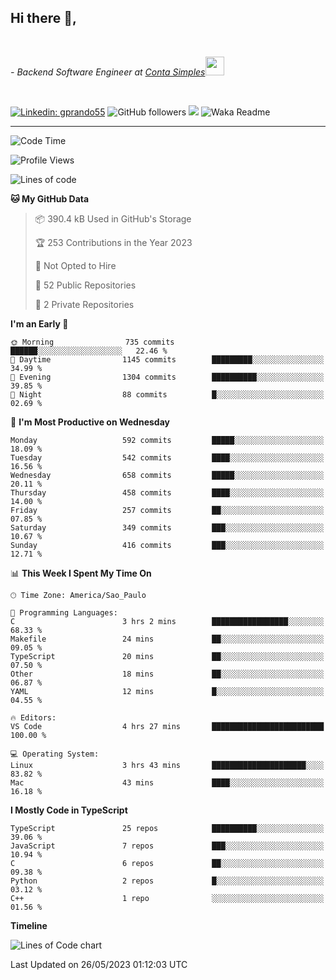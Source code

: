 <h2>Hi there  👋,</h2> </br>

<p><em>- Backend Software Engineer at <a href="https://contasimples.com">Conta Simples</a><img src="https://media.giphy.com/media/WUlplcMpOCEmTGBtBW/giphy.gif" width="30"> 
</em></p></br>


[![Linkedin: gprando55](https://img.shields.io/badge/-gprando55-blue?style=flat-square&logo=Linkedin&logoColor=white&link=https://www.linkedin.com/in/gprando55/)](https://www.linkedin.com/in/gprando55)
![GitHub followers](https://img.shields.io/github/followers/gprando55?label=Follow&style=social)
![](https://visitor-badge.glitch.me/badge?page_id=gprando55.gprando55)
![Waka Readme](https://github.com/gprando55/gprando55/workflows/Waka%20Readme/badge.svg)

---
<!--START_SECTION:waka-->
![Code Time](http://img.shields.io/badge/Code%20Time-2%2C401%20hrs%2032%20mins-blue)

![Profile Views](http://img.shields.io/badge/Profile%20Views-27-blue)

![Lines of code](https://img.shields.io/badge/From%20Hello%20World%20I%27ve%20Written-3.1%20million%20lines%20of%20code-blue)

**🐱 My GitHub Data** 

> 📦 390.4 kB Used in GitHub's Storage 
 > 
> 🏆 253 Contributions in the Year 2023
 > 
> 🚫 Not Opted to Hire
 > 
> 📜 52 Public Repositories 
 > 
> 🔑 2 Private Repositories 
 > 
**I'm an Early 🐤** 

```text
🌞 Morning                735 commits         ██████░░░░░░░░░░░░░░░░░░░   22.46 % 
🌆 Daytime                1145 commits        █████████░░░░░░░░░░░░░░░░   34.99 % 
🌃 Evening                1304 commits        ██████████░░░░░░░░░░░░░░░   39.85 % 
🌙 Night                  88 commits          █░░░░░░░░░░░░░░░░░░░░░░░░   02.69 % 
```
📅 **I'm Most Productive on Wednesday** 

```text
Monday                   592 commits         █████░░░░░░░░░░░░░░░░░░░░   18.09 % 
Tuesday                  542 commits         ████░░░░░░░░░░░░░░░░░░░░░   16.56 % 
Wednesday                658 commits         █████░░░░░░░░░░░░░░░░░░░░   20.11 % 
Thursday                 458 commits         ████░░░░░░░░░░░░░░░░░░░░░   14.00 % 
Friday                   257 commits         ██░░░░░░░░░░░░░░░░░░░░░░░   07.85 % 
Saturday                 349 commits         ███░░░░░░░░░░░░░░░░░░░░░░   10.67 % 
Sunday                   416 commits         ███░░░░░░░░░░░░░░░░░░░░░░   12.71 % 
```


📊 **This Week I Spent My Time On** 

```text
🕑︎ Time Zone: America/Sao_Paulo

💬 Programming Languages: 
C                        3 hrs 2 mins        █████████████████░░░░░░░░   68.33 % 
Makefile                 24 mins             ██░░░░░░░░░░░░░░░░░░░░░░░   09.05 % 
TypeScript               20 mins             ██░░░░░░░░░░░░░░░░░░░░░░░   07.50 % 
Other                    18 mins             ██░░░░░░░░░░░░░░░░░░░░░░░   06.87 % 
YAML                     12 mins             █░░░░░░░░░░░░░░░░░░░░░░░░   04.55 % 

🔥 Editors: 
VS Code                  4 hrs 27 mins       █████████████████████████   100.00 % 

💻 Operating System: 
Linux                    3 hrs 43 mins       █████████████████████░░░░   83.82 % 
Mac                      43 mins             ████░░░░░░░░░░░░░░░░░░░░░   16.18 % 
```

**I Mostly Code in TypeScript** 

```text
TypeScript               25 repos            ██████████░░░░░░░░░░░░░░░   39.06 % 
JavaScript               7 repos             ███░░░░░░░░░░░░░░░░░░░░░░   10.94 % 
C                        6 repos             ██░░░░░░░░░░░░░░░░░░░░░░░   09.38 % 
Python                   2 repos             █░░░░░░░░░░░░░░░░░░░░░░░░   03.12 % 
C++                      1 repo              ░░░░░░░░░░░░░░░░░░░░░░░░░   01.56 % 
```



**Timeline**

![Lines of Code chart](https://raw.githubusercontent.com/prandogabriel/prandogabriel/master/assets/bar_graph.png)


 Last Updated on 26/05/2023 01:12:03 UTC
<!--END_SECTION:waka-->
